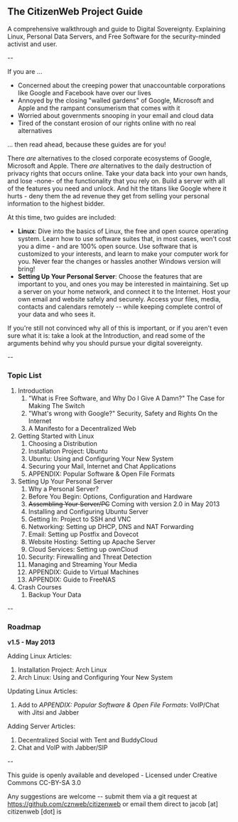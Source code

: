 ## The CitizenWeb Project Guide

A comprehensive walkthrough and guide to Digital Sovereignty. Explaining Linux, Personal Data Servers, and Free Software for the security-minded activist and user.

--

If you are ...

* Concerned about the creeping power that unaccountable corporations like Google and Facebook have over our lives
* Annoyed by the closing "walled gardens" of Google, Microsoft and Apple and the rampant consumerism that comes with it
* Worried about governments snooping in your email and cloud data
* Tired of the constant erosion of our rights online with no real alternatives

... then read ahead, because these guides are for you!


There *are* alternatives to the closed corporate ecosystems of Google, Microsoft and Apple. There *are* alternatives to the daily destruction of privacy rights that occurs online. Take your data back into your own hands, and lose -none- of the functionality that you rely on. Build a server with all of the features you need and unlock. And hit the titans like Google where it hurts - deny them the ad revenue they get from selling your personal information to the highest bidder.


At this time, two guides are included:

* **Linux**: Dive into the basics of Linux, the free and open source operating system. Learn how to use software suites that, in most cases, won't cost you a dime - and are 100% open source. Use software that is customized to your interests, and learn to make your computer work for you. Never fear the changes or hassles another Windows version will bring!
* **Setting Up Your Personal Server**: Choose the features that are important to you, and ones you may be interested in maintaining. Set up a server on your home network, and connect it to the Internet. Host your own email and website safely and securely. Access your files, media, contacts and calendars remotely -- while keeping complete control of your data and who sees it.

If you're still not convinced why all of this is important, or if you aren't even sure what it is: take a look at the Introduction, and read some of the arguments behind why you should pursue your digital sovereignty.

--

### Topic List

1. Introduction
	1. "What is Free Software, and Why Do I Give A Damn?" The Case for Making The Switch
	2. "What's wrong with Google?" Security, Safety and Rights On the Internet
	3. A Manifesto for a Decentralized Web
2. Getting Started with Linux
	1. Choosing a Distribution
	2. Installation Project: Ubuntu
	3. Ubuntu: Using and Configuring Your New System
	4. Securing your Mail, Internet and Chat Applications
	5. APPENDIX: Popular Software & Open File Formats
3. Setting Up Your Personal Server
	1. Why a Personal Server?
	2. Before You Begin: Options, Configuration and Hardware
	3. ~~Assembling Your Server/PC~~ Coming with version 2.0 in May 2013
	4. Installing and Configuring Ubuntu Server
	5. Getting In: Project to SSH and VNC
	6. Networking: Setting up DHCP, DNS and NAT Forwarding
	7. Email: Setting up Postfix and Dovecot
	8. Website Hosting: Setting up Apache Server
	9. Cloud Services: Setting up ownCloud
	10. Security: Firewalling and Threat Detection
	11. Managing and Streaming Your Media
	12. APPENDIX: Guide to Virtual Machines
	13. APPENDIX: Guide to FreeNAS
4. Crash Courses
	1. Backup Your Data

--

### Roadmap

**v1.5 - May 2013**

Adding Linux Articles:
 1. Installation Project: Arch Linux
 2. Arch Linux: Using and Configuring Your New System

Updating Linux Articles:
 1. Add to _APPENDIX: Popular Software & Open File Formats_: VoIP/Chat with Jitsi and Jabber

Adding Server Articles:
 1. Decentralized Social with Tent and BuddyCloud
 2. Chat and VoIP with Jabber/SIP

--

This guide is openly available and developed - Licensed under Creative Commons CC-BY-SA 3.0

Any suggestions are welcome -- submit them via a git request at https://github.com/cznweb/citizenweb or email them direct to jacob [at] citizenweb [dot] is
